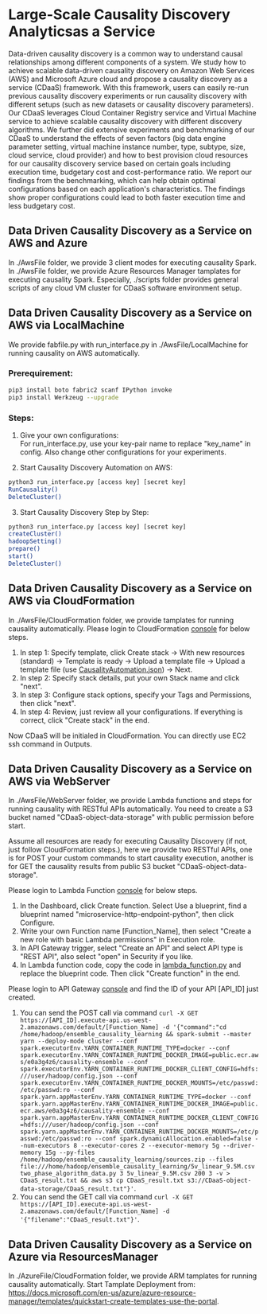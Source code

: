 # Large-Scale Causality Discovery Analyticsas a Service
Data-driven causality discovery is a common way to understand causal relationships among different components of a system. We study how to achieve scalable data-driven causality discovery on Amazon Web Services (AWS) and Microsoft Azure cloud and propose a causality discovery as a service (CDaaS) framework. With this framework, users can easily re-run previous causality discovery experiments or run causality discovery with different setups (such as new datasets or causality discovery parameters). Our CDaaS leverages Cloud Container Registry service and Virtual Machine service to achieve scalable causality discovery with different discovery algorithms. We further did extensive experiments and benchmarking of our CDaaS to understand the effects of seven factors (big data engine parameter setting, virtual machine instance number, type, subtype, size, cloud service, cloud provider) and how to best provision cloud resources for our causality discovery service based on certain goals including execution time, budgetary cost and cost-performance ratio. We report our findings from the benchmarking, which can help obtain optimal configurations based on each application's characteristics. The findings show proper configurations could lead to both faster execution time and less budgetary cost. 

## Data Driven Causality Discovery as a Service on AWS and Azure
In ./AwsFile folder, we provide 3 client modes for executing causality Spark. In ./AwsFile folder, we provide Azure Resources Manager tamplates for executing causality Spark. Especially, ./scripts folder provides general scripts of any cloud VM cluster for CDaaS software environment setup.

## Data Driven Causality Discovery as a Service on AWS via LocalMachine
We provide fabfile.py with run_interface.py in ./AwsFile/LocalMachine for running causality on AWS automatically.
  
### Prerequirement:  
```bash
pip3 install boto fabric2 scanf IPython invoke
pip3 install Werkzeug --upgrade
```

### Steps:
1. Give your own configurations:   
For run_interface.py, use your key-pair name to replace "key_name" in config. Also change other configurations for your experiments.  
  
2. Start Causality Discovery Automation on AWS: 
```bash
python3 run_interface.py [access key] [secret key]  
RunCausality()  
DeleteCluster()  
```
  
3. Start Causality Discovery Step by Step: 
```bash
python3 run_interface.py [access key] [secret key]  
createCluster()  
hadoopSetting()  
prepare()  
start()  
DeleteCluster()  
```


## Data Driven Causality Discovery as a Service on AWS via CloudFormation  
In ./AwsFile/CloudFormation folder, we provide tamplates for running causality automatically. Please login to CloudFormation [console](https://console.aws.amazon.com/cloudformation/?pg=ln&cp=bn) for below steps.   

1. In step 1: Specify template, click Create stack -> With new resources (standard) -> Template is ready -> Upload a template file -> Upload a template file (use [CausalityAutomation.json](AwsFile/CloudFormation/CausalityAutomation.json)) -> Next. 
2. In step 2: Specify stack details, put your own Stack name and click "next". 
3. In step 3: Configure stack options, specify your Tags and Permissions, then click "next". 
4. In step 4: Review, just review all your configurations. If everything is correct, click "Create stack" in the end.  

Now CDaaS will be initialed in CloudFormation. You can directly use EC2 ssh command in Outputs.  
  
## Data Driven Causality Discovery as a Service on AWS via WebServer 
In ./AwsFile/WebServer folder, we provide Lambda functions and steps for running causality with RESTful APIs automatically. You need to create a S3 bucket named "CDaaS-object-data-storage" with public permission before start.   

Assume all resources are ready for executing Causality Discovery (if not, just follow CloudFormation steps.), here we provide two RESTful APIs, one is for POST your custom commands to start causality execution, another is for GET the causality results from public S3 bucket "CDaaS-object-data-storage".   

Please login to Lambda Function [console](https://us-west-2.console.aws.amazon.com/lambda/home?region=us-west-2) for below steps. 
1. In the Dashboard, click Create function. Select Use a blueprint, find a blueprint named "microservice-http-endpoint-python", then click Configure.
2. Write your own Function name [Function_Name], then select "Create a new role with basic Lambda permissions" in Execution role. 
3. In API Gateway trigger, select "Create an API" and select API type is "REST API", also select "open" in Security if you like. 
4. In Lambda function code, copy the code in [lambda_function.py](AwsFile/WebServer/Lambda/lambda_function.py) and replace the blueprint code. Then click "Create function" in the end.

Please login to API Gateway [console](https://us-west-2.console.aws.amazon.com/apigateway/home?region=us-west-2) and find the ID of your API [API_ID] just created.   
1. You can send the POST call via command `curl -X GET https://[API_ID].execute-api.us-west-2.amazonaws.com/default/[Function_Name] -d '{"command":"cd /home/hadoop/ensemble_causality_learning && spark-submit --master yarn --deploy-mode cluster --conf spark.executorEnv.YARN_CONTAINER_RUNTIME_TYPE=docker --conf spark.executorEnv.YARN_CONTAINER_RUNTIME_DOCKER_IMAGE=public.ecr.aws/e0a3g4z6/causality-ensemble --conf spark.executorEnv.YARN_CONTAINER_RUNTIME_DOCKER_CLIENT_CONFIG=hdfs:///user/hadoop/config.json --conf spark.executorEnv.YARN_CONTAINER_RUNTIME_DOCKER_MOUNTS=/etc/passwd:/etc/passwd:ro --conf spark.yarn.appMasterEnv.YARN_CONTAINER_RUNTIME_TYPE=docker --conf spark.yarn.appMasterEnv.YARN_CONTAINER_RUNTIME_DOCKER_IMAGE=public.ecr.aws/e0a3g4z6/causality-ensemble --conf spark.yarn.appMasterEnv.YARN_CONTAINER_RUNTIME_DOCKER_CLIENT_CONFIG=hdfs:///user/hadoop/config.json --conf spark.yarn.appMasterEnv.YARN_CONTAINER_RUNTIME_DOCKER_MOUNTS=/etc/passwd:/etc/passwd:ro --conf spark.dynamicAllocation.enabled=false --num-executors 8 --executor-cores 2 --executor-memory 5g --driver-memory 15g --py-files /home/hadoop/ensemble_causality_learning/sources.zip --files file:///home/hadoop/ensemble_causality_learning/5v_linear_9.5M.csv two_phase_algorithm_data.py 3 5v_linear_9.5M.csv 200 3 -v > CDaaS_result.txt && aws s3 cp CDaaS_result.txt s3://CDaaS-object-data-storage/CDaaS_result.txt"}'`.   
2. You can send the GET call via command `curl -X GET https://[API_ID].execute-api.us-west-2.amazonaws.com/default/[Function_Name] -d '{"filename":"CDaaS_result.txt"}'`.

  
## Data Driven Causality Discovery as a Service on Azure via ResourcesManager 
In ./AzureFile/CloudFormation folder, we provide ARM tamplates for running causality automatically. 
Start Tamplate Deployment from: https://docs.microsoft.com/en-us/azure/azure-resource-manager/templates/quickstart-create-templates-use-the-portal.  
